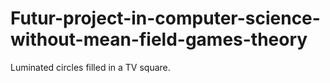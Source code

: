 # Futur-project-in-computer-science-without-mean-field-games-theory
Luminated circles filled in a TV square.

